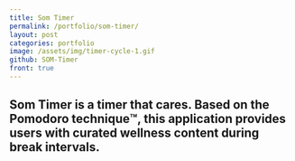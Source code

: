 ```yaml
---
title: Som Timer
permalink: /portfolio/som-timer/
layout: post
categories: portfolio
image: /assets/img/timer-cycle-1.gif
github: SOM-Timer
front: true
---
```


## Som Timer is a timer that cares. Based on the Pomodoro technique™️, this application provides users with curated wellness content during break intervals.
